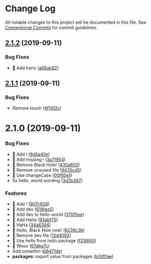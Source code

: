 # Change Log

All notable changes to this project will be documented in this file.
See [Conventional Commits](https://conventionalcommits.org) for commit guidelines.

## [2.1.2](https://github.com/n3tr/lerna-cz-sematic-release/compare/v2.1.1...v2.1.2) (2019-09-11)


### Bug Fixes

* 🐛 Add hario ([a68ab82](https://github.com/n3tr/lerna-cz-sematic-release/commit/a68ab82))





## [2.1.1](https://github.com/n3tr/lerna-cz-sematic-release/compare/v2.1.0...v2.1.1) (2019-09-11)


### Bug Fixes

* Remove touch ([4f1d12c](https://github.com/n3tr/lerna-cz-sematic-release/commit/4f1d12c))





# 2.1.0 (2019-09-11)


### Bug Fixes

* 🐛 Add ! ([9d5a40e](https://github.com/n3tr/lerna-cz-sematic-release/commit/9d5a40e))
* 🐛 Add missing ! ([3a7f954](https://github.com/n3tr/lerna-cz-sematic-release/commit/3a7f954))
* 🐛 Remove Black Hole! ([430a602](https://github.com/n3tr/lerna-cz-sematic-release/commit/430a602))
* 🐛 Remove unsused file ([9435cd5](https://github.com/n3tr/lerna-cz-sematic-release/commit/9435cd5))
* 🐛 Use changeCase ([00f60e1](https://github.com/n3tr/lerna-cz-sematic-release/commit/00f60e1))
* fix hello, world wording ([3d2b367](https://github.com/n3tr/lerna-cz-sematic-release/commit/3d2b367))


### Features

* 🎸 Add ! ([907c628](https://github.com/n3tr/lerna-cz-sematic-release/commit/907c628))
* 🎸 Add dev ([618fee5](https://github.com/n3tr/lerna-cz-sematic-release/commit/618fee5))
* 🎸 Add dev to hello-world ([370f5ee](https://github.com/n3tr/lerna-cz-sematic-release/commit/370f5ee))
* 🎸 Add Haha ([93abf75](https://github.com/n3tr/lerna-cz-sematic-release/commit/93abf75))
* 🎸 HaHa ([34a6394](https://github.com/n3tr/lerna-cz-sematic-release/commit/34a6394))
* 🎸 Hello, Black Hole now! ([6239c3b](https://github.com/n3tr/lerna-cz-sematic-release/commit/6239c3b))
* 🎸 Remove dev file ([12d4092](https://github.com/n3tr/lerna-cz-sematic-release/commit/12d4092))
* 🎸 Use hello from hello package ([f338f45](https://github.com/n3tr/lerna-cz-sematic-release/commit/f338f45))
* 🎸 Wooo ([67aba7c](https://github.com/n3tr/lerna-cz-sematic-release/commit/67aba7c))
* Add somethin ([b6471de](https://github.com/n3tr/lerna-cz-sematic-release/commit/b6471de))
* **packages:** export value from packages ([b7df0ae](https://github.com/n3tr/lerna-cz-sematic-release/commit/b7df0ae))

